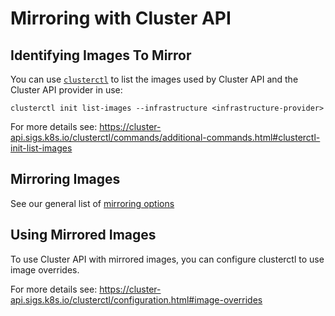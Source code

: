 # Mirroring with Cluster API

## Identifying Images To Mirror

You can use [`clusterctl`](https://cluster-api.sigs.k8s.io/clusterctl/overview.html) to list the images used by Cluster API and the Cluster API provider in use:
```
clusterctl init list-images --infrastructure <infrastructure-provider>
```
For more details see: 
https://cluster-api.sigs.k8s.io/clusterctl/commands/additional-commands.html#clusterctl-init-list-images

## Mirroring Images

See our general list of [mirroring options](./README.md#Mirroring-Images)

## Using Mirrored Images

To use Cluster API with mirrored images, you can configure clusterctl to use image overrides.

For more details see:
https://cluster-api.sigs.k8s.io/clusterctl/configuration.html#image-overrides

